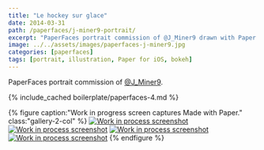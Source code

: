 ```yaml
---
title: "Le hockey sur glace"
date: 2014-03-31
path: /paperfaces/j-miner9-portrait/
excerpt: "PaperFaces portrait commission of @J_Miner9 drawn with Paper for iOS on an iPad."
image: ../../assets/images/paperfaces-j-miner9.jpg
categories: [paperfaces]
tags: [portrait, illustration, Paper for iOS, bokeh]
---
```


PaperFaces portrait commission of [@J_Miner9](https://twitter.com/J_Miner9).

{% include_cached boilerplate/paperfaces-4.md %}

{% figure caption:"Work in progress screen captures Made with Paper." class:"gallery-2-col" %}
[![Work in process screenshot](../../assets/images/paperfaces-j-miner9-process-1-600.jpg)](../../assets/images/paperfaces-j-miner9-process-1-lg.jpg)
[![Work in process screenshot](../../assets/images/paperfaces-j-miner9-process-2-600.jpg)](../../assets/images/paperfaces-j-miner9-process-2-lg.jpg)
[![Work in process screenshot](../../assets/images/paperfaces-j-miner9-process-3-600.jpg)](../../assets/images/paperfaces-j-miner9-process-3-lg.jpg)
[![Work in process screenshot](../../assets/images/paperfaces-j-miner9-process-4-600.jpg)](../../assets/images/paperfaces-j-miner9-process-4-lg.jpg)
{% endfigure %}
